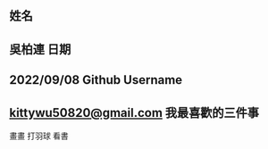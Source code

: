 姓名
----
吳柏連
日期
----
2022/09/08
Github Username
---------------
kittywu50820@gmail.com
我最喜歡的三件事
---------------
畫畫 打羽球 看書